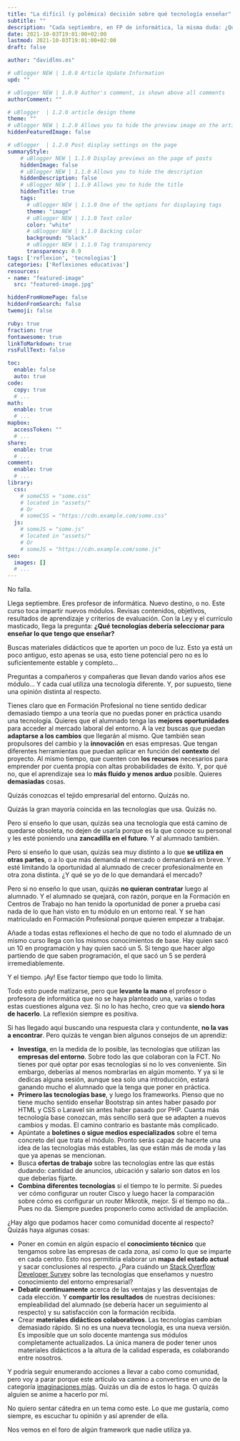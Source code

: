 ```yaml
---
title: "La difícil (y polémica) decisión sobre qué tecnología enseñar"
subtitle: ""
description: "Cada septiembre, en FP de informática, la misma duda: ¿Qué tecnologías son las más adecuadas para enseñar en el módulo?"
date: 2021-10-03T19:01:00+02:00
lastmod: 2021-10-03T19:01:00+02:00
draft: false

author: "davidlms.es"

# uBlogger NEW | 1.0.0 Article Update Information
upd: ""

# uBlogger NEW | 1.0.0 Author's comment, is shown above all comments
authorComment: ""

# uBlogger  | 1.2.0 article design theme
theme: ""
# uBlogger NEW | 1.2.0 Allows you to hide the preview image on the article page
hiddenFeaturedImage: false

# uBlogger  | 1.2.0 Post display settings on the page
summaryStyle:
    # uBlogger NEW | 1.1.0 Display previews on the page of posts
    hiddenImage: false
    # uBlogger NEW | 1.1.0 Allows you to hide the description
    hiddenDescription: false
    # uBlogger NEW | 1.1.0 Allows you to hide the title
    hiddenTitle: true
    tags:
      # uBlogger NEW | 1.1.0 One of the options for displaying tags
      theme: "image"
      # uBlogger NEW | 1.1.0 Text color
      color: "white"
      # uBlogger NEW | 1.1.0 Backing color
      background: "black"
      # uBlogger NEW | 1.1.0 Tag transparency
      transparency: 0.9
tags: ['reflexion', 'tecnologias']
categories: ['Reflexiones educativas']
resources:
- name: "featured-image"
  src: "featured-image.jpg"

hiddenFromHomePage: false
hiddenFromSearch: false
twemoji: false

ruby: true
fraction: true
fontawesome: true
linkToMarkdown: true
rssFullText: false

toc:
  enable: false
  auto: true
code:
  copy: true
  # ...
math:
  enable: true
  # ...
mapbox:
  accessToken: ""
  # ...
share:
  enable: true
  # ...
comment:
  enable: true
  # ...
library:
  css:
    # someCSS = "some.css"
    # located in "assets/"
    # Or
    # someCSS = "https://cdn.example.com/some.css"
  js:
    # someJS = "some.js"
    # located in "assets/"
    # Or
    # someJS = "https://cdn.example.com/some.js"
seo:
  images: []
  # ...
---
```


No falla.

Llega septiembre. Eres profesor de informática. Nuevo destino, o no. Este curso toca impartir nuevos módulos. Revisas contenidos, objetivos, resultados de aprendizaje y criterios de evaluación. Con la Ley y el currículo masticado, llega la pregunta: **¿Qué tecnologías debería seleccionar para enseñar lo que tengo que enseñar?**

Buscas materiales didácticos que te aporten un poco de luz. Esto ya está un poco antiguo, esto apenas se usa, esto tiene potencial pero no es lo suficientemente estable y completo... 

Preguntas a compañeros y compañeras que llevan dando varios años ese módulo... Y cada cual utiliza una tecnología diferente. Y, por supuesto, tiene una opinión distinta al respecto.

Tienes claro que en Formación Profesional no tiene sentido dedicar demasiado tiempo a una teoría que no puedas poner en práctica usando una tecnología. Quieres que el alumnado tenga las **mejores oportunidades** para acceder al mercado laboral del entorno. A la vez buscas que puedan **adaptarse a los cambios** que llegarán al mismo. Que también sean propulsores del cambio y la **innovación** en esas empresas. Que tengan diferentes herramientas que puedan aplicar en función del **contexto** del proyecto. Al mismo tiempo, que cuenten con **los recursos** necesarios para emprender por cuenta propia con altas probabilidades de éxito. Y, por qué no, que el aprendizaje sea lo **más fluido y menos arduo** posible. Quieres **demasiadas** cosas.

Quizás conozcas el tejido empresarial del entorno. Quizás no.

Quizás la gran mayoría coincida en las tecnologías que usa. Quizás no.

Pero si enseño lo que usan, quizás sea una tecnología que está camino de quedarse obsoleta, no dejen de usarla porque es la que conoce su personal y les esté poniendo una **zancadilla en el futuro**. Y al alumnado también.

Pero si enseño lo que usan, quizás sea muy distinto a lo que **se utiliza en otras partes**, o a lo que más demanda el mercado o demandará en breve. Y esté limitando la oportunidad al alumnado de crecer profesionalmente en otra zona distinta. ¿Y qué se yo de lo que demandará el mercado?

Pero si no enseño lo que usan, quizás **no quieran contratar** luego al alumnado. Y el alumnado se quejará, con razón, porque en la Formación en Centros de Trabajo no han tenido la oportunidad de poner a prueba casi nada de lo que han visto en tu módulo en un entorno real. Y se han matriculado en Formación Profesional porque quieren empezar a trabajar.

Añade a todas estas reflexiones el hecho de que no todo el alumnado de un mismo curso llega con los mismos conocimientos de base. Hay quien sacó un 10 en programación y hay quien sacó un 5. Si tengo que hacer algo partiendo de que saben programación, el que sacó un 5 se perderá irremediablemente.

Y el tiempo. ¡Ay! Ese factor tiempo que todo lo limita.

Todo esto puede matizarse, pero que **levante la mano** el profesor o profesora de informática que no se haya planteado una, varias o todas estas cuestiones alguna vez. Si no lo has hecho, creo que va **siendo hora de hacerlo**. La reflexión siempre es positiva.

Si has llegado aquí buscando una respuesta clara y contundente, **no la vas a encontrar**. Pero quizás te vengan bien algunos consejos de un aprendiz:

- **Investiga**, en la medida de lo posible, las tecnologías que utilizan las **empresas del entorno**. Sobre todo las que colaboran con la FCT. No tienes por qué optar por esas tecnologías si no lo ves conveniente. Sin embargo, deberías al menos nombrarlas en algún momento. Y ya si le dedicas alguna sesión, aunque sea solo una introducción, estará ganando mucho el alumnado que la tenga que poner en práctica.
- **Primero las tecnologías base**, y luego los frameworks. Pienso que no tiene mucho sentido enseñar Bootstrap sin antes haber pasado por HTML y CSS o Laravel sin antes haber pasado por PHP. Cuanta más tecnología base conozcan, más sencillo será que se adapten a nuevos cambios y modas. El camino contrario es bastante más complicado.
- Apúntate a **boletines o sigue medios especializados** sobre el tema concreto del que trata el módulo. Pronto serás capaz de hacerte una idea de las tecnologías más estables, las que están más de moda y las que ya apenas se mencionan.
- Busca **ofertas de trabajo** sobre las tecnologías entre las que estás dudando: cantidad de anuncios, ubicación y salario son datos en los que deberías fijarte.
- **Combina diferentes tecnologías** si el tiempo te lo permite. Si puedes ver cómo configurar un router Cisco y luego hacer la comparación sobre cómo es configurar un router Mikrotik, mejor. Si el tiempo no da... Pues no da. Siempre puedes proponerlo como actividad de ampliación.

¿Hay algo que podamos hacer como comunidad docente al respecto? Quizás haya algunas cosas:

- Poner en común en algún espacio el **conocimiento técnico** que tengamos sobre las empresas de cada zona, así como lo que se imparte en cada centro. Esto nos permitiría elaborar un **mapa del estado actual** y sacar conclusiones al respecto. ¿Para cuándo un [Stack Overflow Developer Survey](https://insights.stackoverflow.com/survey/2020) sobre las tecnologías que enseñamos y nuestro conocimiento del entorno empresarial?
- **Debatir continuamente** acerca de las ventajas y las desventajas de cada elección. Y **compartir los resultados** de nuestras decisiones: empleabilidad del alumnado (se debería hacer un seguimiento al respecto) y su satisfacción con la formación recibida.
- Crear **materiales didácticos colaborativos**. Las tecnologías cambian demasiado rápido. Si no es una nueva tecnología, es una nueva versión. Es imposible que un solo docente mantenga sus módulos completamente actualizados. La única manera de poder tener unos materiales didácticos a la altura de la calidad esperada, es colaborando entre nosotros.

Y podría seguir enumerando acciones a llevar a cabo como comunidad, pero voy a parar porque este artículo va camino a convertirse en uno de la categoría [imaginaciones mías](https://davidlms.com/categories/imaginaciones-m%C3%ADas/). Quizás un día de estos lo haga. O quizás alguien se anime a hacerlo por mí.

No quiero sentar cátedra en un tema como este. Lo que me gustaría, como siempre, es escuchar tu opinión y así aprender de ella.

Nos vemos en el foro de algún framework que nadie utiliza ya.